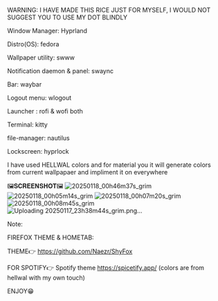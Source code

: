 WARNING: I HAVE MADE THIS RICE JUST FOR MYSELF, I WOULD NOT SUGGEST YOU TO USE MY DOT BLINDLY


Window Manager: Hyprland

Distro(OS): fedora

Wallpaper utility: swww

Notification daemon & panel: swaync

Bar: waybar

Logout menu: wlogout

Launcher : rofi & wofi both

Terminal: kitty

file-manager: nautilus

Lockscreen: hyprlock

I have used HELLWAL colors and for material you it will generate colors from current wallpapaer and impliment it on everywhere

🖼️𝐒𝐂𝐑𝐄𝐄𝐍𝐒𝐇𝐎𝐓🖼️
![20250118_00h46m37s_grim](https://github.com/user-attachments/assets/fddd75f0-d106-4f2f-84d1-eedf185a8642)
![20250118_00h05m14s_grim](https://github.com/user-attachments/assets/7e0a358a-a408-439f-a0bd-7ee3d6f845d9)
![20250118_00h07m20s_grim](https://github.com/user-attachments/assets/2880ae28-6418-4524-a94a-e9ab8e53439f)
![20250118_00h08m45s_grim](https://github.com/user-attachments/assets/b8e33854-8f83-4304-9560-5cb05fc60cdb)
![Uploading 20250117_23h38m44s_grim.png…]()





Note: 

FIREFOX THEME & HOMETAB:

THEME👉
https://github.com/Naezr/ShyFox

FOR SPOTIFY👉
Spotify theme https://spicetify.app/ (colors are from hellwal with my own touch)


ENJOY😁
